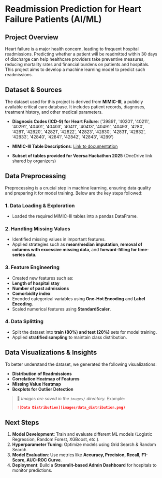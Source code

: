 # Readmission Prediction for Heart Failure Patients (AI/ML)

## Project Overview
Heart failure is a major health concern, leading to frequent hospital readmissions. Predicting whether a patient will be readmitted within 30 days of discharge can help healthcare providers take preventive measures, reducing mortality rates and financial burdens on patients and hospitals. This project aims to develop a machine learning model to predict such readmissions.

## Dataset & Sources
The dataset used for this project is derived from **MIMIC-III**, a publicly available critical care database. It includes patient records, diagnoses, treatment history, and other medical parameters.

- **Diagnosis Codes (ICD-9) for Heart Failure**: ('39891', '40201', '40211', '40291', '40401', '40403', '40411', '40413', '40491', '40493', '4280', '4281', '42820', '42821', '42822', '42823', '42830', '42831', '42832', '42833', '42840', '42841', '42842', '42843', '4289')

- **MIMIC-III Table Descriptions**: [Link to documentation](https://mimic.mit.edu/docs/iii/tables/)
- **Subset of tables provided for Veersa Hackathon 2025** (OneDrive link shared by organizers)

## Data Preprocessing
Preprocessing is a crucial step in machine learning, ensuring data quality and preparing it for model training. Below are the key steps followed:

### **1. Data Loading & Exploration**
- Loaded the required MIMIC-III tables into a pandas DataFrame.
  
  

### **2. Handling Missing Values**
- Identified missing values in important features.
- Applied strategies such as **mean/median imputation**, **removal of columns with excessive missing data**, and **forward-filling for time-series data**.

  

### **3. Feature Engineering**
- Created new features such as:
- **Length of hospital stay**
- **Number of past admissions**
- **Comorbidity index**
- Encoded categorical variables using **One-Hot Encoding** and **Label Encoding**.
- Scaled numerical features using **StandardScaler**.
  

### **4. Data Splitting**
- Split the dataset into **train (80%) and test (20%)** sets for model training.
- Applied **stratified sampling** to maintain class distribution.

## Data Visualizations & Insights
To better understand the dataset, we generated the following visualizations:
- **Distribution of Readmissions**
- **Correlation Heatmap of Features**
- **Missing Value Heatmap**
- **Boxplots for Outlier Detection**

> 📌 *Images are saved in the `images/` directory.* Example:
> ```md
> ![Data Distribution](images/data_distribution.png)
> ```

## Next Steps
1. **Model Development**: Train and evaluate different ML models (Logistic Regression, Random Forest, XGBoost, etc.).
2. **Hyperparameter Tuning**: Optimize models using Grid Search & Random Search.
3. **Model Evaluation**: Use metrics like **Accuracy, Precision, Recall, F1-Score, AUC-ROC Curve**.
4. **Deployment**: Build a **Streamlit-based Admin Dashboard** for hospitals to monitor predictions.

